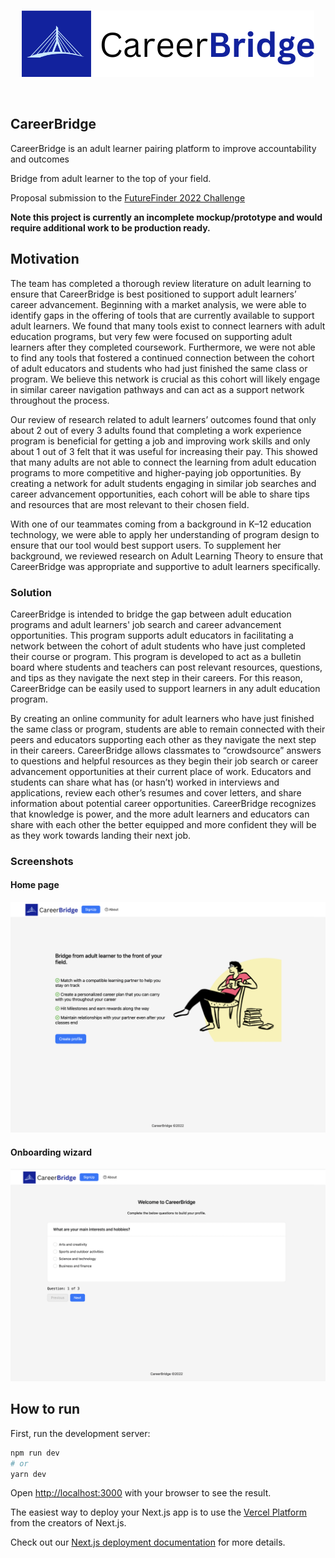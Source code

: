 <br/>
<p align='center'>
    <img src="./assets/logo_trans.png">
</p>
<br/>

CareerBridge
---

CareerBridge is an adult learner pairing platform to improve accountability and outcomes

Bridge from adult learner to the top of your field.

Proposal submission to the <a href="https://www.luminarylightbox.com/FutureFinderChallenge/" target="_blank">FutureFinder 2022 Challenge</a>

<p><b>Note this project is currently an incomplete mockup/prototype and would require additional work to be production ready.</b></p>

## Motivation

The team has completed a thorough review literature on adult learning to ensure that CareerBridge is best positioned to support adult learners’ career advancement. Beginning with a market analysis, we were able to identify gaps in the offering of tools that are currently available to support adult learners. We found that many tools exist to connect learners with adult education programs, but very few were focused on supporting adult learners after they completed coursework. Furthermore, we were not able to find any tools that fostered a continued connection between the cohort of adult educators and students who had just finished the same class or program. We believe this network is crucial as this cohort will likely engage in similar career navigation pathways and can act as a support network throughout the process. 

Our review of research related to adult learners’ outcomes found that only about 2 out of every 3 adults found that completing a work experience program is beneficial for getting a job and improving work skills and only about 1 out of 3 felt that it was useful for increasing their pay. This showed that many adults are not able to connect the learning from adult education programs to more competitive and higher-paying job opportunities. By creating a network for adult students engaging in similar job searches and career advancement opportunities, each cohort will be able to share tips and resources that are most relevant to their chosen field. 

With one of our teammates coming from a background in K–12 education technology, we were able to apply her understanding of program design to ensure that our tool would best support users. To supplement her background, we reviewed research on Adult Learning Theory to ensure that CareerBridge was appropriate and supportive to adult learners specifically. 

### Solution


CareerBridge is intended to bridge the gap between adult education programs and adult learners' job search and career advancement opportunities. This program supports adult educators in facilitating a network between the cohort of adult students who have just completed their course or program. This program is developed to act as a bulletin board where students and teachers can post relevant resources, questions, and tips as they navigate the next step in their careers. For this reason, CareerBridge can be easily used to support learners in any adult education program. 

By creating an online community for adult learners who have just finished the same class or program, students are able to remain connected with their peers and educators supporting each other as they navigate the next step in their careers. CareerBridge allows classmates to “crowdsource” answers to questions and helpful resources as they begin their job search or career advancement opportunities at their current place of work. Educators and students can share what has (or hasn’t) worked in interviews and applications, review each other’s resumes and cover letters, and share information about potential career opportunities. CareerBridge recognizes that knowledge is power, and the more adult learners and educators can share with each other the better equipped and more confident they will be as they work towards landing their next job. 

### Screenshots


#### Home page

<img src="./img/home.png" width=800 />


#### Onboarding wizard

<img src="./img/onboard.png" width=800 />

## How to run

First, run the development server:

```bash
npm run dev
# or
yarn dev
```

Open [http://localhost:3000](http://localhost:3000) with your browser to see the result.


The easiest way to deploy your Next.js app is to use the [Vercel Platform](https://vercel.com/new?utm_medium=default-template&filter=next.js&utm_source=create-next-app&utm_campaign=create-next-app-readme) from the creators of Next.js.

Check out our [Next.js deployment documentation](https://nextjs.org/docs/deployment) for more details.
